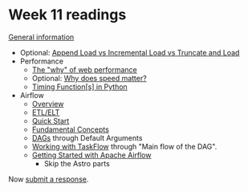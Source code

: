 # Week 11 readings

[General information](../README.md#readings)

- Optional: [Append Load vs Incremental Load vs Truncate and Load](https://medium.com/@santosh_beora/the-3-most-commonly-used-etl-processes-explained-through-everyday-analogies-a7aa9f7a3754)
- Performance
  - [The "why" of web performance](https://developer.mozilla.org/en-US/docs/Learn_web_development/Extensions/Performance/why_web_performance)
  - Optional: [Why does speed matter?](https://web.dev/learn/performance/why-speed-matters)
  - [Timing Function[s] in Python](https://builtin.com/articles/timing-functions-python)
- Airflow
  - [Overview](https://airflow.apache.org/docs/apache-airflow/stable/index.html)
  - [ETL/ELT](https://airflow.apache.org/use-cases/etl_analytics/)
  - [Quick Start](https://airflow.apache.org/docs/apache-airflow/stable/start.html)
  - [Fundamental Concepts](https://airflow.apache.org/docs/apache-airflow/stable/tutorial/fundamentals.html)
  - [DAGs](https://airflow.apache.org/docs/apache-airflow/stable/core-concepts/dags.html) through Default Arguments
  - [Working with TaskFlow](https://airflow.apache.org/docs/apache-airflow/stable/tutorial/taskflow.html) through "Main flow of the DAG".
  - [Getting Started with Apache Airflow](https://www.datacamp.com/tutorial/getting-started-with-apache-airflow)
    - Skip the Astro parts

Now [submit a response](../README.md#responses).
